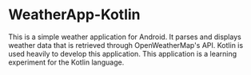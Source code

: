 # WeatherApp-Kotlin

This is a simple weather application for Android. It parses and displays weather data
that is retrieved through OpenWeatherMap's API. Kotlin is used heavily to develop this application.
This application is a learning experiment for the Kotlin language. 
